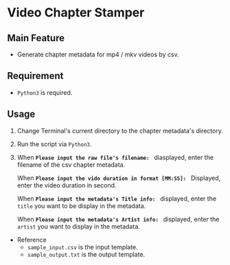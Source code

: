 # Video Chapter Stamper
## Main Feature
- Generate chapter metadata for mp4 / mkv videos by csv.

## Requirement
- `Python3` is required.

## Usage
1. Change Terminal's current directory to the chapter metadata's directory.
2. Run the script via `Python3`.
3. When **`Please input the raw file's filename: `** diasplayed, enter the  filename of the csv chapter metadata.

   When **`Please input the vido duration in format [MM:SS]: `** Displayed, enter the video duration in second.
   
   When **`Please input the metadata's Title info: `** displayed, enter the `title` you want to be display in the metadata.
   
   When **`Please input the metadata's Artist info: `** displayed, enter the `artist` you want to display in the metadata.
   
- Reference
	- `sample_input.csv` is the input template. 
	- `sample_output.txt` is the output template.
